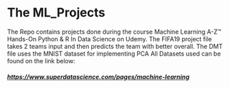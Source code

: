 # The ML_Projects
The Repo contains projects done during the course Machine Learning A-Z™ Hands-On Python & R In Data Science on Udemy. 
The FIFA19 project file takes 2 teams input and then predicts the team with better overall. The DMT file uses the MNIST dataset for implementing PCA
All Datasets used can be found on the link below:
##### https://www.superdatascience.com/pages/machine-learning
